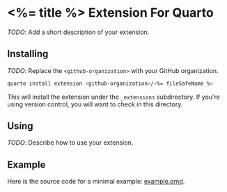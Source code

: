 # <%= title %> Extension For Quarto

*TODO*: Add a short description of your extension.

## Installing

*TODO*: Replace the `<github-organization>` with your GitHub organization.

```bash
quarto install extension <github-organization>/<%= fileSafeName %>
```

This will install the extension under the `_extensions` subdirectory.
If you're using version control, you will want to check in this directory.

## Using

*TODO*: Describe how to use your extension.

## Example

Here is the source code for a minimal example: [example.qmd](example.qmd).